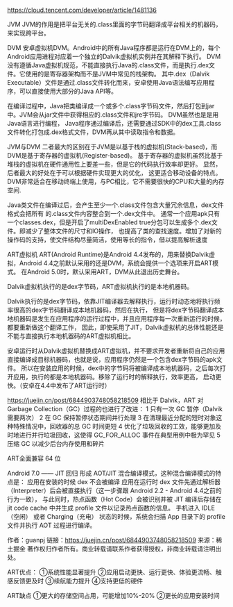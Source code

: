 https://cloud.tencent.com/developer/article/1481136

JVM
JVM的作用是把平台无关的.class里面的字节码翻译成平台相关的机器码，来实现跨平台。

DVM
安卓虚拟机DVM。Android中的所有Java程序都是运行在DVM上的，每个Android应用进程对应着一个独立的Dalvik虚拟机实例并在其解释下执行。
 DVM没有遵循Java虚拟机规范，不能直接执行Java的.class文件，而是执行.dex文件。它使用的是寄存器架构而不是JVM中常见的栈架构。
 其中.dex（Dalvik Executable）文件是通过.class文件转化而来，安卓使用Java语法编写应用程序，可以直接使用大部分的Java API等。

在编译过程中，Java把类编译成一个或多个.class字节码文件，然后打包到jar中。JVM会从jar文件中获得相应的.class文件和jre字节码。
DVM虽然也是是用Java语言进行编程， Java程序通过编译后，还需要通过SDK中的dex工具.class文件转化打包成.dex格式文件，DVM再从其中读取指令和数据。

JVM与DVM 二者最大的区别在于JVM是以基于栈的虚拟机(Stack-based)，而DVM是基于寄存器的虚拟机(Register-based)。
基于寄存器的虚拟机虽然比基于堆栈的虚拟机在硬件通用性上要差一些，但是它的代码执行效率却更好。 显然，后者最大的好处在于可以根据硬件实现更大的优化，
这更适合移动设备的特点。DVM非常适合在移动终端上使用，与PC相比，它不需要很快的CPU和大量的内存空间.

Java类文件在编译过后，会产生至少一个.class文件包含大量冗余信息，dex文件格式会把所有 的.class文件内容整合到一个.dex文件中。
通常一个应用apk只有一个classes.dex，但是开启了multiDexEnabled true分包可以生成多个.dex文件。即减少了整体文件的尺寸和IO操作，
也提高了类的查找速度。增加了对新的操作码的支持，使文件结构尽量简洁，使用等长的指令，借以提高解析速度


ART虚拟机
ART(Android Runtime)是Android 4.4发布的，用来替换Dalvik虚拟，Android 4.4之前默认采用的还是DVM，系统会提供一个选项来开启ART模式。
在Android 5.0时，默认采用ART，DVM从此退出历史舞台。

Dalvik虚拟机执行的是dex字节码，ART虚拟机执行的是本地机器码。

Dalvik执行的是dex字节码，依靠JIT编译器去解释执行，运行时动态地将执行频率很高的dex字节码翻译成本地机器码，然后在执行，
但是将dex字节码翻译成本地机器码是发生在应用程序的运行过程中，并且应用程序每一次重新运行的时候，都要重新做这个翻译工作，
因此，即使采用了JIT，Dalvik虚拟机的总体性能还是不能与直接执行本地机器码的ART虚拟机相比。

安卓运行时从Dalvik虚拟机替换成ART虚拟机，并不要求开发者重新将自己的应用直接编译成目标机器码，也就是说，应用程序仍然是一个包含dex字节码的apk文件。
所以在安装应用的时候，dex中的字节码将被编译成本地机器码，之后每次打开应用，执行的都是本地机器码。移除了运行时的解释执行，效率更高，
启动更快。（安卓在4.4中发布了ART运行时）

https://juejin.cn/post/6844903748058218509
相比于 Dalvik，ART 对 Garbage Collection（GC）过程的也进行了改进：
1 只有一次 GC 暂停（Dalvik 需要两次）
2 在 GC 保持暂停状态期间并行处理
3 在清理最近分配的短时对象这种特殊情况中，回收器的总 GC 时间更短
4 优化了垃圾回收的工效，能够更加及时地进行并行垃圾回收，这使得 GC_FOR_ALLOC 事件在典型用例中极为罕见
5 压缩 GC 以减少后台内存使用和碎片


ART全面兼容 64 位

Android 7.0 —— JIT 回归
形成 AOT/JIT 混合编译模式，这种混合编译模式的特点是：
应用在安装的时候 dex 不会被编译
应用在运行时 dex 文件先通过解析器（Interpreter）后会被直接执行（这一步骤跟 Android 2.2 - Android 4.4之前的行为一致），
    与此同时，热点函数（Hot Code）会被识别并被 JIT 编译后存储在 jit code cache 中并生成 profile 文件以记录热点函数的信息。
手机进入 IDLE（空闲） 或者 Charging（充电） 状态的时候，系统会扫描 App 目录下的 profile 文件并执行 AOT 过程进行编译。

作者：guanpj
链接：https://juejin.cn/post/6844903748058218509
来源：稀土掘金
著作权归作者所有。商业转载请联系作者获得授权，非商业转载请注明出处。

ART优点：
①系统性能显著提升
②应用启动更快、运行更快、体验更流畅、触感反馈更及时
③续航能力提升
④支持更低的硬件

ART缺点
①更大的存储空间占用，可能增加10%-20%
②更长的应用安装时间